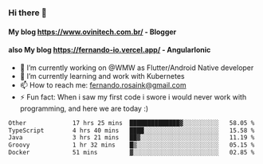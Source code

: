 ### Hi there 👋

#### My blog https://www.ovinitech.com.br/ - Blogger
#### also My blog https://fernando-io.vercel.app/ - AngularIonic

- 🔭 I’m currently working on @WMW as Flutter/Android Native developer
- 🌱 I’m currently learning and work with Kubernetes
- 📫 How to reach me: fernando.rosaink@gmail.com 
- ⚡ Fun fact: When i saw my first code i swore i would never work with programming, and here we are today :)

<!--START_SECTION:waka-->

```txt
Other             17 hrs 25 mins  ██████████████▓░░░░░░░░░░   58.05 %
TypeScript        4 hrs 40 mins   ████░░░░░░░░░░░░░░░░░░░░░   15.58 %
Java              3 hrs 21 mins   ██▓░░░░░░░░░░░░░░░░░░░░░░   11.19 %
Groovy            1 hr 32 mins    █▒░░░░░░░░░░░░░░░░░░░░░░░   05.15 %
Docker            51 mins         ▓░░░░░░░░░░░░░░░░░░░░░░░░   02.85 %
```

<!--END_SECTION:waka-->
